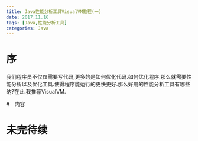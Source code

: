 ```yaml
---
title: Java性能分析工具VisualVM教程(一)
date: 2017.11.16
tags: [Java,性能分析工具]
categories: Java
---
```


# 序
我们程序员不仅仅需要写代码,更多的是如何优化代码.如何优化程序.那么就需要性能分析以及优化工具.使得程序能运行的更快更好.那么好用的性能分析工具有哪些纳?在此.我推荐VisualVM.

#　内容

# 未完待续
